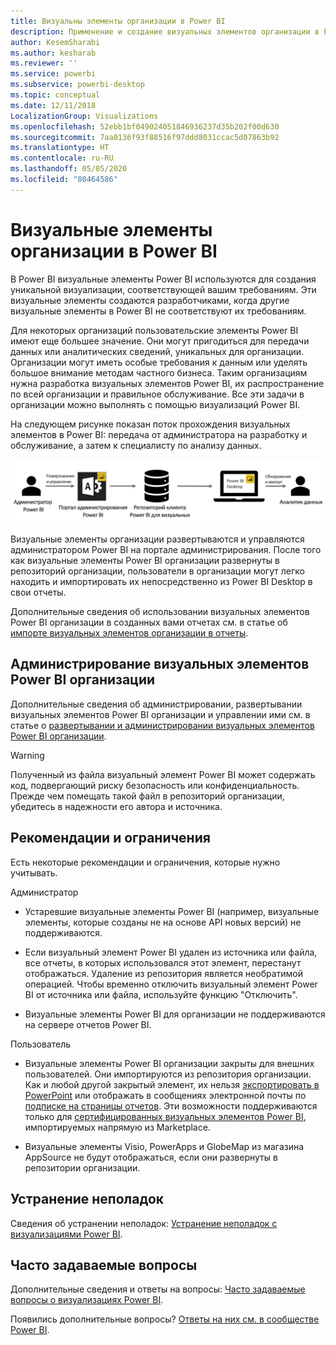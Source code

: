 ```yaml
---
title: Визуальны элементы организации в Power BI
description: Применение и создание визуальных элементов организации в Power BI, а также управление ими
author: KesemSharabi
ms.author: kesharab
ms.reviewer: ''
ms.service: powerbi
ms.subservice: powerbi-desktop
ms.topic: conceptual
ms.date: 12/11/2018
LocalizationGroup: Visualizations
ms.openlocfilehash: 52ebb1bf049024051846936237d35b202f00d630
ms.sourcegitcommit: 7aa0136f93f88516f97ddd8031ccac5d07863b92
ms.translationtype: HT
ms.contentlocale: ru-RU
ms.lasthandoff: 05/05/2020
ms.locfileid: "80464586"
---
```

# <a name="organizational-visuals-in-power-bi"></a>Визуальные элементы организации в Power BI

В Power BI визуальные элементы Power BI используются для создания уникальной визуализации, соответствующей вашим требованиям. Эти визуальные элементы создаются разработчиками, когда другие визуальные элементы в Power BI не соответствуют их требованиям.

Для некоторых организаций пользовательские элементы Power BI имеют еще большее значение. Они могут пригодиться для передачи данных или аналитических сведений, уникальных для организации. Организации могут иметь особые требования к данным или уделять большое внимание методам частного бизнеса. Таким организациям нужна разработка визуальных элементов Power BI, их распространение по всей организации и правильное обслуживание. Все эти задачи в организации можно выполнять с помощью визуализаций Power BI.

На следующем рисунке показан поток прохождения визуальных элементов в Power BI: передача от администратора на разработку и обслуживание, а затем к специалисту по анализу данных.

![Изображение пользовательского визуального элемента](media/power-bi-custom-visuals-organizational/custom-visual-org-01.jpg)

Визуальные элементы организации развертываются и управляются администратором Power BI на портале администрирования. После того как визуальные элементы Power BI организации развернуты в репозиторий организации, пользователи в организации могут легко находить и импортировать их непосредственно из Power BI Desktop в свои отчеты.

Дополнительные сведения об использовании визуальных элементов Power BI организации в созданных вами отчетах см. в статье об [импорте визуальных элементов организации в отчеты](power-bi-custom-visuals.md).

## <a name="administer-organizational-power-bi-visuals"></a>Администрирование визуальных элементов Power BI организации

Дополнительные сведения об администрировании, развертывании визуальных элементов Power BI организации и управлении ими см. в статье о [развертывании и администрировании визуальных элементов Power BI организации](https://go.microsoft.com/fwlink/?linkid=866790).

> [!WARNING]
> Полученный из файла визуальный элемент Power BI может содержать код, подвергающий риску безопасность или конфиденциальность. Прежде чем помещать такой файл в репозиторий организации, убедитесь в надежности его автора и источника.

## <a name="considerations-and-limitations"></a>Рекомендации и ограничения

Есть некоторые рекомендации и ограничения, которые нужно учитывать.

Администратор

* Устаревшие визуальные элементы Power BI (например, визуальные элементы, которые созданы не на основе API новых версий) не поддерживаются.

* Если визуальный элемент Power BI удален из источника или файла, все отчеты, в которых использовался этот элемент, перестанут отображаться. Удаление из репозитория является необратимой операцией. Чтобы временно отключить визуальный элемент Power BI от источника или файла, используйте функцию "Отключить".

* Визуальные элементы Power BI для организации не поддерживаются на сервере отчетов Power BI.

Пользователь

* Визуальные элементы Power BI организации закрыты для внешних пользователей. Они импортируются из репозитория организации. Как и любой другой закрытый элемент, их нельзя [экспортировать в PowerPoint](https://docs.microsoft.com/power-bi/consumer/end-user-powerpoint) или отображать в сообщениях электронной почты по [подписке на страницы отчетов](https://docs.microsoft.com/power-bi/consumer/end-user-subscribe). Эти возможности поддерживаются только для [сертифицированных визуальных элементов Power BI](power-bi-custom-visuals-certified.md), импортируемых напрямую из Marketplace.

* Визуальные элементы Visio, PowerApps и GlobeMap из магазина AppSource не будут отображаться, если они развернуты в репозитории организации.

## <a name="troubleshoot"></a>Устранение неполадок

Сведения об устранении неполадок: [Устранение неполадок с визуализациями Power BI](power-bi-custom-visuals-troubleshoot.md).

## <a name="faq"></a>Часто задаваемые вопросы

Дополнительные сведения и ответы на вопросы: [Часто задаваемые вопросы о визуализациях Power BI](power-bi-custom-visuals-faq.md#organizational-power-bi-visuals).

Появились дополнительные вопросы? [Ответы на них см. в сообществе Power BI](https://community.powerbi.com/).
